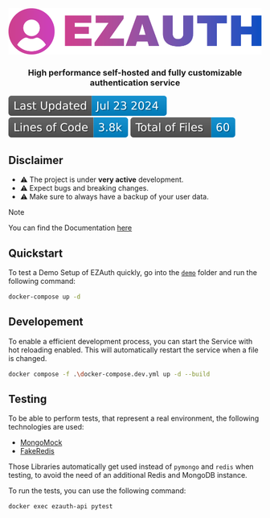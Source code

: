 <img src="docs/ezauth_banner.png" />

<h3 align="center">High performance self-hosted and fully customizable authentication service</h3>

![Last Updated](https://raw.githubusercontent.com/JohnGrubba/ezauth/badges/updated.svg)
![Lines of Code](https://raw.githubusercontent.com/JohnGrubba/ezauth/badges/lines.svg)
![Total Files](https://raw.githubusercontent.com/JohnGrubba/ezauth/badges/files.svg)

## Disclaimer

- ⚠️ The project is under **very active** development.
- ⚠️ Expect bugs and breaking changes.
- ⚠️ Make sure to always have a backup of your user data.

> [!NOTE]
> You can find the Documentation <a href="https://johngrubba.github.io/ezauth/" target="_blank">here</a>

## Quickstart

To test a Demo Setup of EZAuth quickly, go into the <a href="demo/">`demo`</a> folder and run the following command:

```sh
docker-compose up -d
```

## Developement

To enable a efficient development process, you can start the Service with hot reloading enabled. This will automatically restart the service when a file is changed.

```sh
docker compose -f .\docker-compose.dev.yml up -d --build
```

## Testing

To be able to perform tests, that represent a real environment, the following technologies are used:
- [MongoMock](https://github.com/JohnGrubba/mongomock)
- [FakeRedis](https://github.com/cunla/fakeredis-py)

Those Libraries automatically get used instead of `pymongo` and `redis` when testing, to avoid the need of an additional Redis and MongoDB instance.

To run the tests, you can use the following command:

```sh
docker exec ezauth-api pytest
```
